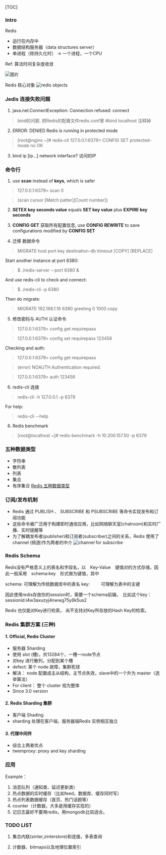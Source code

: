 [TOC]

### Intro
Redis
- 运行在内存中
- 数据结构服务器（data structures server）
- 单进程（除持久化时） -> 一个进程，一个CPU

Ref:
算法时间复杂度收敛

![图片](https://raw.githubusercontent.com/gnuhpc/All-About-Redis/master/DataStructure/timecomplex.gif)

Redis 核心对象
![redis objects](https://pic2.zhimg.com/8aded9b83a20d9d1c26ec1f5afbd78c5_b.png)

### Jedis 连接失败问题
1. java.net.ConnectException: Connection refused: connect
> bind的问题. 把Redis的配置文件redis.conf里
> \#bind localhost  注释掉
2. ERROR: DENIED Redis is running in protected mode
> [root@nginx ~]# redis-cli
  127.0.0.1:6379> CONFIG SET protected-mode no
  OK
3. bind ip [ip...]
network interface?
访问的IP

### 命令行
1. use **scan** instead of **keys**, which is safer

> 127.0.0.1:6379> scan 0

> (scan cursor [Match patter][Count number])

2. **SETEX key seconds value** equals **SET key value** plus **EXPIRE key seconds**

3. **CONFIG GET** 获取所有配置信息, use **CONFIG REWRITE** to save configurations modified by **CONFIG SET**

4. 迁移 数据命令
> MIGRATE host port key destination-db timeout [COPY] [REPLACE]

Start another instance at port 6380:
> $ ./redis-server --port 6380 &

And use redis-cli to check and connect:
>$ ./redis-cli -p 6380

Then do migrate:
>MIGRATE 192.168.1.16 6380 greeting 0 1000 copy

5. 修改密码与 AUTH 认证命令
> 127.0.0.1:6379> config get requirepass

> 127.0.0.1:6379> config set requirepass 123456

Checking and auth:
> 127.0.0.1:6379> config get requirepass

> (error) NOAUTH Authentication required.

> 127.0.0.1:6379> auth 123456

6. redis-cli 连接
> redis-cli -h 127.0.0.1 -p 6379

For help:
> redis-cli --help

6. Redis benchmark
> [root@localhost ~]# redis-benchmark -h 10.200.157.50 -p 6379 

### 五种数据类型
- 字符串
- 散列表
- 列表
- 集合
- 有序集合
[Redis 五种数据类型](http://qifuguang.me/2015/09/29/Redis%E4%BA%94%E7%A7%8D%E6%95%B0%E6%8D%AE%E7%B1%BB%E5%9E%8B%E4%BB%8B%E7%BB%8D/)

### 订阅/发布机制
- Redis 通过 PUBLISH 、 SUBSCRIBE 和 PSUBSCRIBE 等命令实现发布和订阅功能
- 这些命令被广泛用于构建即时通信应用，比如网络聊天室(chatroom)和实时广播、实时提醒等
- 为了解耦发布者(publisher)和订阅者(subscriber)之间的关系，Redis 使用了 channel (频道)作为两者的中介
![channel for subscribe](http://img.techtarget.com.cn/database/article/2012/2012-08-10-10-08-12.jpg)

### Redis Schema
Redis没有严格意义上的表名和字段名，以　Key-Value　键值对的方式存储，因此一般采用　schema:key　形式做为键值，其中

schema: 可理解为传统数据库中的表名
key: 　　 可理解为表中的主键

因此使用redis存放你的session时，需要一个schema前辍，　比如这个key：　sessionid:i4w3axuzyj4nwwg75y6k5us2

Redis 也仅能对Key进行检索， 尚不支持对Key所存放的Hash Key的检索。

### Redis 集群方案 (三种)
#### 1. Official, Redis Cluster
- 服务器 Sharding
- 使用 slot (槽)，共13284个，一槽一node节点
- 对key 进行散列，分配到某个槽
- defect: 某个 node 故障，集群死球
- 解决： node 配置成主从结构，主节点失效，slave中的一个升为 master（选举算法）
- For client： 整个 cluster 视为整体
- Since 3.0 version

#### 2. Redis Sharding 集群
- 客户端 Shading
- sharding 处理在客户端，服务器端Redis 实例相互独立

#### 3. 代理中间件
- 综合上两者优点
- twemproxy: proxy and key sharding

### 应用
Example：
1. 消息队列（通知类、延迟更新类）
2. 热点数据的实时缓存（比如feed，数据库、缓存同时写）
3. 热点列表数据缓存（首页、热门话题等）
4. counter（计数器，大多是用缓存实现的）
5. 记日志最好不要用redis，用mongodb比较适合。

### TODO LIST
1. 集合内联(sinter,zinterstore)和连接，多表查询 

2. 计数器、bitmaps以及地理位置索引